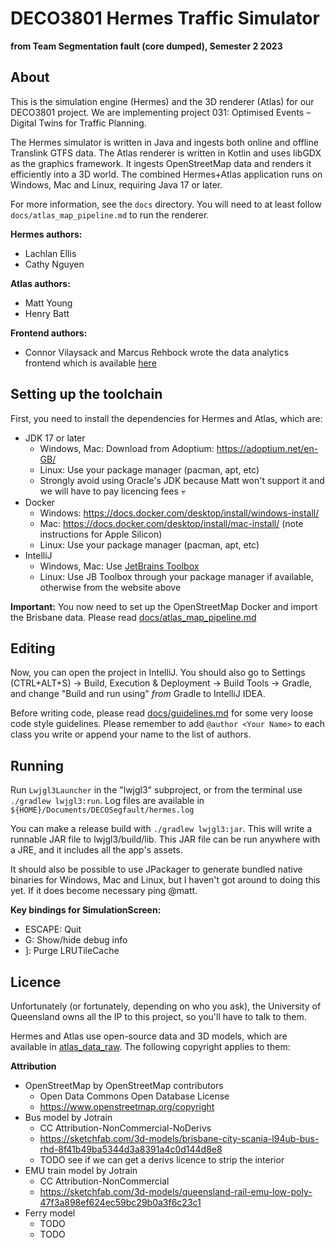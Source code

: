 # DECO3801 Hermes Traffic Simulator
**from Team Segmentation fault (core dumped), Semester 2 2023**

## About
This is the simulation engine (Hermes) and the 3D renderer (Atlas) for our DECO3801 project. We
are implementing project 031: Optimised Events – Digital Twins for Traffic Planning.

The Hermes simulator is written in Java and ingests both online and offline Translink GTFS data. The Atlas
renderer is written in Kotlin and uses libGDX as the graphics framework. It ingests OpenStreetMap data and
renders it efficiently into a 3D world. The combined Hermes+Atlas application runs on Windows, Mac and Linux, 
requiring Java 17 or later.

For more information, see the `docs` directory. You will need to at least follow `docs/atlas_map_pipeline.md`
to run the renderer.

**Hermes authors:**
- Lachlan Ellis
- Cathy Nguyen

**Atlas authors:**
- Matt Young
- Henry Batt

**Frontend authors:**
- Connor Vilaysack and Marcus Rehbock wrote the data analytics frontend which is available [here](TODO)

## Setting up the toolchain
First, you need to install the dependencies for Hermes and Atlas, which are:

- JDK 17 or later
  - Windows, Mac: Download from Adoptium: https://adoptium.net/en-GB/
  - Linux: Use your package manager (pacman, apt, etc)
  - Strongly avoid using Oracle's JDK because Matt won't support it and we will have to pay licencing fees :skull:
- Docker
  - Windows: https://docs.docker.com/desktop/install/windows-install/
  - Mac: https://docs.docker.com/desktop/install/mac-install/ (note instructions for Apple Silicon)
  - Linux: Use your package manager (pacman, apt, etc)
- IntelliJ
  - Windows, Mac: Use [JetBrains Toolbox](https://www.jetbrains.com/toolbox-app/)
  - Linux: Use JB Toolbox through your package manager if available, otherwise from the website above

**Important:** You now need to set up the OpenStreetMap Docker and import the Brisbane data. 
Please read [docs/atlas_map_pipeline.md](docs/atlas_map_pipeline.md)

## Editing
Now, you can open the project in IntelliJ. You should also go to Settings (CTRL+ALT+S)
-> Build, Execution & Deployment -> Build Tools -> Gradle, and change "Build and run using" _from_ Gradle to
IntelliJ IDEA.

Before writing code, please read [docs/guidelines.md](docs/guidelines.md) for some very loose code style guidelines. Please
remember to add `@author <Your Name>` to each class you write or append your name to the list of authors.

## Running
Run `Lwjgl3Launcher` in the "lwjgl3" subproject, or from the terminal use `./gradlew lwjgl3:run`. Log files
are available in `${HOME}/Documents/DECOSegfault/hermes.log`

You can make a release build with `./gradlew lwjgl3:jar`. This will write a runnable JAR file to lwjgl3/build/lib.
This JAR file can be run anywhere with a JRE, and it includes all the app's assets.

It should also be possible to use JPackager to generate bundled native binaries for Windows, Mac and Linux, but
I haven't got around to doing this yet. If it does become necessary ping @matt.

**Key bindings for SimulationScreen:**

- ESCAPE: Quit
- G: Show/hide debug info
- ]: Purge LRUTileCache

## Licence
Unfortunately (or fortunately, depending on who you ask), the University of Queensland owns all the IP to
this project, so you'll have to talk to them.

Hermes and Atlas use open-source data and 3D models, which are available in 
[atlas_data_raw](https://github.com/DECO3801-Segfault-Coredump/atlas_data_raw).
The following copyright applies to them:

**Attribution**

- OpenStreetMap by OpenStreetMap contributors
    - Open Data Commons Open Database License
    - https://www.openstreetmap.org/copyright
- Bus model by Jotrain
    - CC Attribution-NonCommercial-NoDerivs
    - https://sketchfab.com/3d-models/brisbane-city-scania-l94ub-bus-rhd-8f41b49ba5344d3a8391a4c0d144d8e8
    - TODO see if we can get a derivs licence to strip the interior
- EMU train model by Jotrain
    - CC Attribution-NonCommercial
    - https://sketchfab.com/3d-models/queensland-rail-emu-low-poly-47f3a898ef624ec59bc29b0a3f6c23c1
- Ferry model
    - TODO
    - TODO
